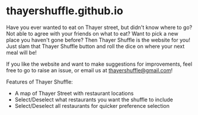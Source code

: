 # thayershuffle.github.io
Have you ever wanted to eat on Thayer street, but didn't know where to go? Not able to agree with your friends on what to eat? Want to pick a new place you haven't gone before? Then Thayer Shuffle is the website for you! Just slam that Thayer Shuffle button and roll the dice on where your next meal will be! 

If you like the website and want to make suggestions for improvements, feel free to go to raise an issue, or email us at thayershuffle@gmail.com!

Features of Thayer Shuffle:
+ A map of Thayer Street with restaurant locations
+ Select/Deselect what restaurants you want the shuffle to include
+ Select/Deselect all restaurants for quicker preference selection
